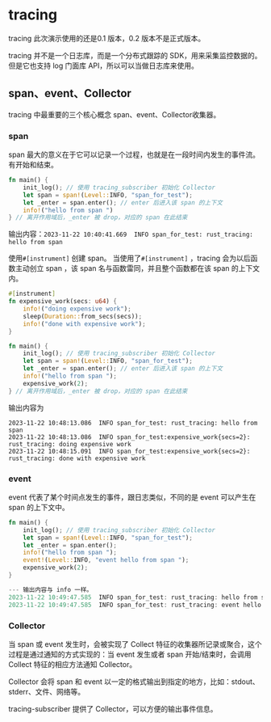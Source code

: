 # tracing
tracing 此次演示使用的还是0.1 版本，0.2 版本不是正式版本。

tracing 并不是一个日志库，而是一个分布式跟踪的 SDK，用来采集监控数据的。但是它也支持 log 门面库 API，所以可以当做日志库来使用。

##  span、event、Collector
tracing 中最重要的三个核心概念 span、event、Collector收集器。

### span
span 最大的意义在于它可以记录一个过程，也就是在一段时间内发生的事件流。有开始和结束。

```rust
fn main() {
    init_log(); // 使用 tracing_subscriber 初始化 Collector
    let span = span!(Level::INFO, "span_for_test");
    let _enter = span.enter(); // enter 后进入该 span 的上下文
    info!("hello from span ")
} // 离开作用域后，_enter 被 drop，对应的 span 在此结束
```

输出内容：`2023-11-22 10:40:41.669  INFO span_for_test: rust_tracing: hello from span`

使用`#[instrument]` 创建 span。
当使用了`#[instrument]` ，tracing 会为以后函数主动创立 span ，该 span 名与函数雷同，并且整个函数都在该 span 的上下文内。
```rust
#[instrument]
fn expensive_work(secs: u64) {
    info!("doing expensive work");
    sleep(Duration::from_secs(secs));
    info!("done with expensive work");
}

fn main() {
    init_log(); // 使用 tracing_subscriber 初始化 Collector
    let span = span!(Level::INFO, "span_for_test");
    let _enter = span.enter(); // enter 后进入该 span 的上下文
    info!("hello from span ");
    expensive_work(2);
} // 离开作用域后，_enter 被 drop，对应的 span 在此结束

```
输出内容为
```log
2023-11-22 10:48:13.086  INFO span_for_test: rust_tracing: hello from span     
2023-11-22 10:48:13.086  INFO span_for_test:expensive_work{secs=2}: rust_tracing: doing expensive work    
2023-11-22 10:48:15.091  INFO span_for_test:expensive_work{secs=2}: rust_tracing: done with expensive work 
```

### event
event 代表了某个时间点发生的事件，跟日志类似，不同的是 event 可以产生在 span 的上下文中。


```rust
fn main() {
    init_log(); // 使用 tracing_subscriber 初始化 Collector
    let span = span!(Level::INFO, "span_for_test");
    let _enter = span.enter(); 
    info!("hello from span ");
    event!(Level::INFO, "event hello from span ");
    expensive_work(2);
} 

--- 输出内容与 info 一样。
2023-11-22 10:49:47.585  INFO span_for_test: rust_tracing: hello from span     
2023-11-22 10:49:47.585  INFO span_for_test: rust_tracing: event hello from span 
```


### Collector
当 span 或 event 发生时，会被实现了 Collect 特征的收集器所记录或聚合，这个过程是通过通知的方式实现的：当 event 发生或者 span 开始/结束时，会调用 Collect 特征的相应方法通知 Collector。

Collector 会将 span 和 event 以一定的格式输出到指定的地方，比如：stdout、stderr、文件、网络等。

tracing-subscriber 提供了 Collector，可以方便的输出事件信息。